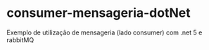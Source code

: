 # consumer-mensageria-dotNet
Exemplo de utilização de mensageria (lado consumer) com .net 5 e rabbitMQ
